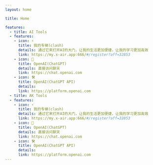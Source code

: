 ```yaml
---
layout: home

title: Home

features:
  - title: AI Tools
  - features:
    - icon: ⚡️ 
      title: 我的专梯(clash)
      details: 通过它来打开AI的大门，让我的生活更加便捷，让我的学习更加高效
      link: https://my.x-air.app:666/#/register?aff=32853
    - icon: 🖖
      title: OpenAI(ChatGPT)
      details: 直接访问聊天
      link: https://chat.openai.com
    - icon: 🛠️
      title: OpenAI(ChatGPT API)
      details: 
      link: https://platform.openai.com
  - title: AK Tools
  - features:
    - icon: ⚡️ 
      title: 我的专梯(clash)
      details: 通过它来打开AI的大门，让我的生活更加便捷，让我的学习更加高效
      link: https://my.x-air.app:666/#/register?aff=32853
    - icon: 🖖
      title: OpenAI(ChatGPT)
      details: 直接访问聊天
      link: https://chat.openai.com
    - icon: 🛠️
      title: OpenAI(ChatGPT API)
      details: 
      link: https://platform.openai.com
---
```





